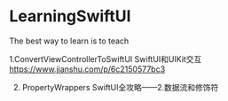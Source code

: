# LearningSwiftUI
The best way to learn is to teach


1.ConvertViewControllerToSwiftUI
SwiftUI和UIKit交互 
https://www.jianshu.com/p/6c2150577bc3

2. PropertyWrappers
SwiftUI全攻略——2.数据流和修饰符
